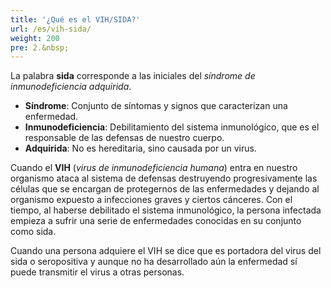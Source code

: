 ```yaml
---
title: '¿Qué es el VIH/SIDA?'
url: /es/vih-sida/
weight: 200
pre: 2.&nbsp;
---
```


La palabra **sida** corresponde a las iniciales del _síndrome de inmunodeficiencia adquirida_.

* **Síndrome**: Conjunto de síntomas y signos que caracterizan una enfermedad.
* **Inmunodeficiencia**: Debilitamiento del sistema inmunológico, que es el responsable de las defensas de nuestro cuerpo.
* **Adquirida**: No es hereditaria, sino causada por un virus.

Cuando el **VIH** (_virus de inmunodeficiencia humana_) entra en nuestro organismo ataca al sistema de defensas destruyendo progresivamente las células que se encargan de protegernos de las enfermedades y dejando al organismo expuesto a infecciones graves y ciertos cánceres. Con el tiempo, al haberse debilitado el sistema inmunológico, la persona infectada empieza a sufrir una serie de enfermedades conocidas en su conjunto como sida.

Cuando una persona adquiere el VIH se dice que es portadora del virus del sida o seropositiva y aunque no ha desarrollado aún la enfermedad sí puede transmitir el virus a otras personas.